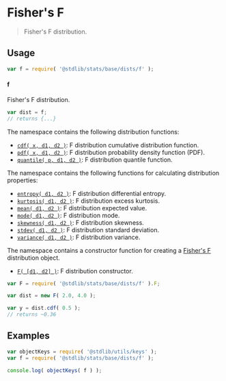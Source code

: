<!--

@license Apache-2.0

Copyright (c) 2018 The Stdlib Authors.

Licensed under the Apache License, Version 2.0 (the "License");
you may not use this file except in compliance with the License.
You may obtain a copy of the License at

   http://www.apache.org/licenses/LICENSE-2.0

Unless required by applicable law or agreed to in writing, software
distributed under the License is distributed on an "AS IS" BASIS,
WITHOUT WARRANTIES OR CONDITIONS OF ANY KIND, either express or implied.
See the License for the specific language governing permissions and
limitations under the License.

-->

# Fisher's F

> Fisher's F distribution.

<section class="usage">

## Usage

```javascript
var f = require( '@stdlib/stats/base/dists/f' );
```

#### f

Fisher's F distribution.

```javascript
var dist = f;
// returns {...}
```

The namespace contains the following distribution functions:

<!-- <toc pattern="*+(cdf|pdf|mgf|quantile)*"> -->

<div class="namespace-toc">

-   <span class="signature">[`cdf( x, d1, d2 )`][@stdlib/stats/base/dists/f/cdf]</span><span class="delimiter">: </span><span class="description">F distribution cumulative distribution function.</span>
-   <span class="signature">[`pdf( x, d1, d2 )`][@stdlib/stats/base/dists/f/pdf]</span><span class="delimiter">: </span><span class="description">F distribution probability density function (PDF).</span>
-   <span class="signature">[`quantile( p, d1, d2 )`][@stdlib/stats/base/dists/f/quantile]</span><span class="delimiter">: </span><span class="description">F distribution quantile function.</span>

</div>

<!-- </toc> -->

The namespace contains the following functions for calculating distribution properties:

<!-- <toc pattern="*+(entropy|kurtosis|mean|median|mode|skewness|stdev|variance)*"> -->

<div class="namespace-toc">

-   <span class="signature">[`entropy( d1, d2 )`][@stdlib/stats/base/dists/f/entropy]</span><span class="delimiter">: </span><span class="description">F distribution differential entropy.</span>
-   <span class="signature">[`kurtosis( d1, d2 )`][@stdlib/stats/base/dists/f/kurtosis]</span><span class="delimiter">: </span><span class="description">F distribution excess kurtosis.</span>
-   <span class="signature">[`mean( d1, d2 )`][@stdlib/stats/base/dists/f/mean]</span><span class="delimiter">: </span><span class="description">F distribution expected value.</span>
-   <span class="signature">[`mode( d1, d2 )`][@stdlib/stats/base/dists/f/mode]</span><span class="delimiter">: </span><span class="description">F distribution mode.</span>
-   <span class="signature">[`skewness( d1, d2 )`][@stdlib/stats/base/dists/f/skewness]</span><span class="delimiter">: </span><span class="description">F distribution skewness.</span>
-   <span class="signature">[`stdev( d1, d2 )`][@stdlib/stats/base/dists/f/stdev]</span><span class="delimiter">: </span><span class="description">F distribution standard deviation.</span>
-   <span class="signature">[`variance( d1, d2 )`][@stdlib/stats/base/dists/f/variance]</span><span class="delimiter">: </span><span class="description">F distribution variance.</span>

</div>

<!-- </toc> -->

The namespace contains a constructor function for creating a [Fisher's F][f-distribution] distribution object.

<!-- <toc pattern="*ctor*"> -->

<div class="namespace-toc">

-   <span class="signature">[`F( [d1, d2] )`][@stdlib/stats/base/dists/f/ctor]</span><span class="delimiter">: </span><span class="description">F distribution constructor.</span>

</div>

<!-- </toc> -->

```javascript
var F = require( '@stdlib/stats/base/dists/f' ).F;

var dist = new F( 2.0, 4.0 );

var y = dist.cdf( 0.5 );
// returns ~0.36
```

</section>

<!-- /.usage -->

<section class="examples">

## Examples

<!-- TODO: better examples -->

<!-- eslint no-undef: "error" -->

```javascript
var objectKeys = require( '@stdlib/utils/keys' );
var f = require( '@stdlib/stats/base/dists/f' );

console.log( objectKeys( f ) );
```

</section>

<!-- /.examples -->

<section class="links">

[f-distribution]: https://en.wikipedia.org/wiki/F_distribution

<!-- <toc-links> -->

[@stdlib/stats/base/dists/f/ctor]: https://www.npmjs.com/package/@stdlib/stats/tree/main/base/dists/f/ctor

[@stdlib/stats/base/dists/f/entropy]: https://www.npmjs.com/package/@stdlib/stats/tree/main/base/dists/f/entropy

[@stdlib/stats/base/dists/f/kurtosis]: https://www.npmjs.com/package/@stdlib/stats/tree/main/base/dists/f/kurtosis

[@stdlib/stats/base/dists/f/mean]: https://www.npmjs.com/package/@stdlib/stats/tree/main/base/dists/f/mean

[@stdlib/stats/base/dists/f/mode]: https://www.npmjs.com/package/@stdlib/stats/tree/main/base/dists/f/mode

[@stdlib/stats/base/dists/f/skewness]: https://www.npmjs.com/package/@stdlib/stats/tree/main/base/dists/f/skewness

[@stdlib/stats/base/dists/f/stdev]: https://www.npmjs.com/package/@stdlib/stats/tree/main/base/dists/f/stdev

[@stdlib/stats/base/dists/f/variance]: https://www.npmjs.com/package/@stdlib/stats/tree/main/base/dists/f/variance

[@stdlib/stats/base/dists/f/cdf]: https://www.npmjs.com/package/@stdlib/stats/tree/main/base/dists/f/cdf

[@stdlib/stats/base/dists/f/pdf]: https://www.npmjs.com/package/@stdlib/stats/tree/main/base/dists/f/pdf

[@stdlib/stats/base/dists/f/quantile]: https://www.npmjs.com/package/@stdlib/stats/tree/main/base/dists/f/quantile

<!-- </toc-links> -->

</section>

<!-- /.links -->
